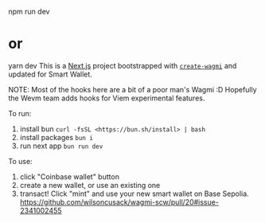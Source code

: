 npm run dev
# or
yarn dev
This is a [Next.js](https://nextjs.org) project bootstrapped with [`create-wagmi`](https://github.com/wevm/wagmi/tree/main/packages/create-wagmi) and updated for Smart Wallet.

NOTE: Most of the hooks here are a bit of a poor man's Wagmi :D Hopefully the Wevm team adds hooks for Viem experimental features.

To run:

1. install bun `curl -fsSL <https://bun.sh/install> | bash`
2. install packages `bun i`
3. run next app `bun run dev`

To use:

1. click "Coinbase wallet" button
2. create a new wallet, or use an existing one
3. transact! Click "mint" and use your new smart wallet on Base Sepolia.
https://github.com/wilsoncusack/wagmi-scw/pull/20#issue-2341002455
